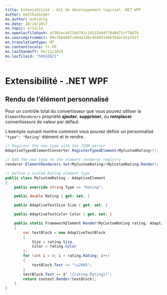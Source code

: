 ```yaml
---
title: Extensibilité - Kit de développement logiciel .NET WPF
author: matthidinger
ms.author: mahiding
ms.date: 10/19/2017
ms.topic: article
ms.openlocfilehash: af301ec4d73b6791c1d132b9df7040d71cf70d7b
ms.sourcegitcommit: 99c7b64d6fc66da336c454951406fb42cd2a7427
ms.translationtype: MT
ms.contentlocale: fr-FR
ms.lasthandoff: 04/12/2019
ms.locfileid: "59552621"
---
```

# <a name="extensibility---net-wpf"></a>Extensibilité - .NET WPF

## <a name="custom-element-rendering"></a>Rendu de l’élément personnalisé

Pour un contrôle total du convertisseur que vous pouvez utiliser la `ElementRenderers` propriété **ajouter**, **supprimer**, ou **remplacer** convertisseurs de valeur par défaut.

L’exemple suivant montre comment vous pouvez définir un personnalisé `"type": "Rating"` élément et le rendre.

```csharp
// Register the new type with the JSON parser
AdaptiveTypedElementConverter.RegisterTypedElement<MyCustomRating>();

// Add the new type to the element renderer registry
renderer.ElementRenderers.Set<MyCustomRating>(MyCustomRating.Render);

// Define a custom Rating element type
public class MyCustomRating : AdaptiveElement
{
    public override string Type => "Rating";

    public double Rating { get; set; }

    public AdaptiveTextSize Size { get; set; }

    public AdaptiveTextColor Color { get; set; }

    public static FrameworkElement Render(MyCustomRating rating, AdaptiveRenderContext context)
    {
        var textBlock = new AdaptiveTextBlock
        {
            Size = rating.Size,
            Color = rating.Color
        };
        for (int i = 0; i < rating.Rating; i++)
        {
            textBlock.Text += "\u2605";
        }
        textBlock.Text += $" ({rating.Rating})";
        return context.Render(textBlock);
    }
}
```
